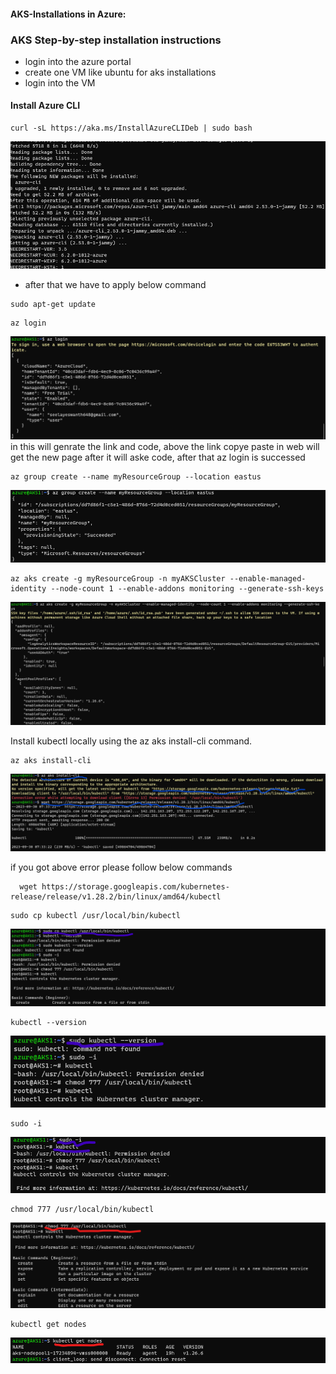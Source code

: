 #### AKS-Installations in Azure:
### AKS Step-by-step installation instructions
* login into the azure portal
* create one VM like ubuntu for aks installations 
* login into the VM

#### Install Azure CLI
```
curl -sL https://aka.ms/InstallAzureCLIDeb | sudo bash
```
![preview](./images/image1.PNG)
* after that we have to apply below command
```
sudo apt-get update
```
```
az login
```
![preview](./images/image2.PNG)
in this will genrate the link and code, 
above the link copye paste in web will get the new page after it will aske code, after that az login is successed
```
az group create --name myResourceGroup --location eastus
```
![preview](./images/image3.PNG)
```
az aks create -g myResourceGroup -n myAKSCluster --enable-managed-identity --node-count 1 --enable-addons monitoring --generate-ssh-keys
```
![preview](./images/image4.PNG)

Install kubectl locally using the az aks install-cli command.
```
az aks install-cli
```
![preview](./images/image5.PNG)

 if you got above error please follow below commands
```
  wget https://storage.googleapis.com/kubernetes-release/release/v1.28.2/bin/linux/amd64/kubectl
```
```
sudo cp kubectl /usr/local/bin/kubectl
```
![preview](./images/image6.PNG)
```
kubectl --version
```
![preview](./images/image7.PNG)
```
sudo -i
```
![preview](./images/image8.PNG)
```
chmod 777 /usr/local/bin/kubectl
```
![preview](./images/image9.PNG)
```
kubectl get nodes
```
![preview](./images/image10.PNG)
